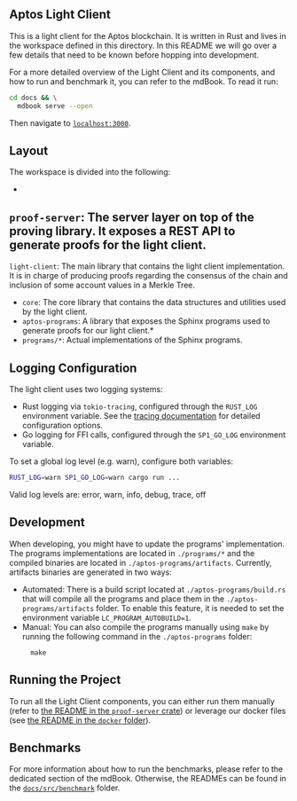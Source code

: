## Aptos Light Client

This is a light client for the Aptos blockchain. It is written in Rust and lives in the workspace defined in this directory. In this README we will go over a few details that need to be known before hopping into development.

For a more detailed overview of the Light Client and its components, and how to run and benchmark it, you can refer to the mdBook. To read it run:

```bash
cd docs && \
  mdbook serve --open
```

Then navigate to [`localhost:3000`](http://localhost:3000).

## Layout

The workspace is divided into the following:

-
`proof-server`: The server layer on top of the proving library. It exposes a REST API to generate proofs for the light client.
-
`light-client`: The main library that contains the light client implementation. It is in charge of producing proofs regarding the consensus of the chain and inclusion of some account values in a Merkle Tree.
- `core`: The core library that contains the data structures and utilities used by the light client.
- `aptos-programs`: A library that exposes the Sphinx programs used to generate proofs for our light client.*
- `programs/*`: Actual implementations of the Sphinx programs.

## Logging Configuration

The light client uses two logging systems:

- Rust logging via `tokio-tracing`, configured through the `RUST_LOG` environment variable. See the [tracing documentation](https://docs.rs/tracing-subscriber/latest/tracing_subscriber/filter/struct.EnvFilter.html) for detailed configuration options.
- Go logging for FFI calls, configured through the `SP1_GO_LOG` environment variable.

To set a global log level (e.g. warn), configure both variables:

```bash
RUST_LOG=warn SP1_GO_LOG=warn cargo run ...
```

Valid log levels are: error, warn, info, debug, trace, off

## Development

When developing, you might have to update the programs' implementation. The programs implementations are located in
`./programs/*` and the compiled binaries are located in
`./aptos-programs/artifacts`. Currently, artifacts binaries are generated in two ways:

- Automated: There is a build script located at
  `./aptos-programs/build.rs` that will compile all the programs and place them in the `./aptos-programs/artifacts`
  folder. To enable this feature, it is needed to set the environment variable `LC_PROGRAM_AUTOBUILD=1`.
- Manual: You can also compile the programs manually using `make` by running the following command in the
  `./aptos-programs` folder:
  ```shell
    make
    ```

## Running the Project

To run all the Light Client components, you can either run them manually (refer to [the README in the `proof-server`
crate](./proof-server/README.md))
or leverage our docker files (see [the README in the `docker` folder](../docker/README.md)).

## Benchmarks

For more information about how to run the benchmarks, please refer to the dedicated section of the mdBook. Otherwise, the READMEs can be found in the [
`docs/src/benchmark`](./docs/src/benchmark/overview.md) folder.